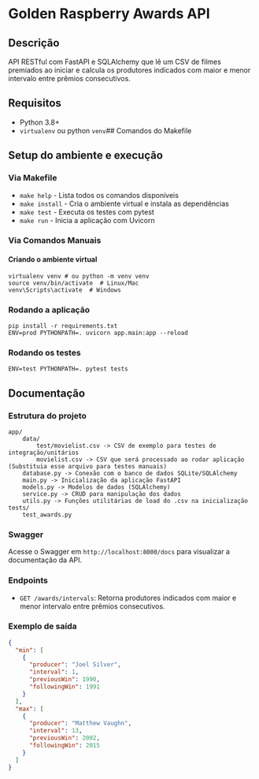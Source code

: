 # Golden Raspberry Awards API

## Descrição
API RESTful com FastAPI e SQLAlchemy que lê um CSV de filmes premiados ao iniciar e calcula os produtores indicados 
com maior e menor intervalo entre prêmios consecutivos.

## Requisitos
- Python 3.8+
- `virtualenv` ou python `venv`## Comandos do Makefile

## Setup do ambiente e execução

### Via Makefile
- `make help`       - Lista todos os comandos disponíveis
- `make install`    - Cria o ambiente virtual e instala as dependências
- `make test`       - Executa os testes com pytest
- `make run`        - Inicia a aplicação com Uvicorn

### Via Comandos Manuais

#### Criando o ambiente virtual

```
virtualenv venv # ou python -m venv venv
source venv/bin/activate  # Linux/Mac
venv\Scripts\activate  # Windows
```

### Rodando a aplicação

```
pip install -r requirements.txt
ENV=prod PYTHONPATH=. uvicorn app.main:app --reload
```

### Rodando os testes

```
ENV=test PYTHONPATH=. pytest tests
```

## Documentação

### Estrutura do projeto

```
app/
    data/
        test/movielist.csv -> CSV de exemplo para testes de integração/unitários
        movielist.csv -> CSV que será processado ao rodar aplicação (Substituia esse arquivo para testes manuais)
    database.py -> Conexão com o banco de dados SQLite/SQLAlchemy
    main.py -> Inicialização da aplicação FastAPI
    models.py -> Modelos de dados (SQLAlchemy)
    service.py -> CRUD para manipulação dos dados
    utils.py -> Funções utilitárias de load do .csv na inicialização
tests/
    test_awards.py
```

### Swagger

Acesse o Swagger em `http://localhost:8000/docs` para visualizar a documentação da API.


### Endpoints

- `GET /awards/intervals`: Retorna produtores indicados com maior e menor intervalo entre prêmios consecutivos.

### Exemplo de saída

```json
{
  "min": [
    {
      "producer": "Joel Silver",
      "interval": 1,
      "previousWin": 1990,
      "followingWin": 1991
    }
  ],
  "max": [
    {
      "producer": "Matthew Vaughn",
      "interval": 13,
      "previousWin": 2002,
      "followingWin": 2015
    }
  ]
}
```
